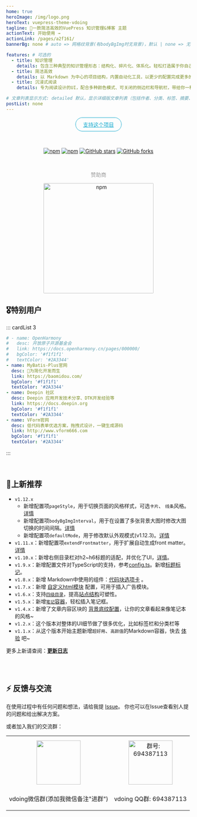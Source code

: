 ```yaml
---
home: true
heroImage: /img/logo.png
heroText: vuepress-theme-vdoing
tagline: 🚀一款简洁高效的VuePress 知识管理&博客 主题
actionText: 开始使用 →
actionLink: /pages/a2f161/
bannerBg: none # auto => 网格纹背景(有bodyBgImg时无背景)，默认 | none => 无 | '大图地址' | background: 自定义背景样式       提示：如发现文本颜色不适应你的背景时可以到palette.styl修改$bannerTextColor变量

features: # 可选的
  - title: 知识管理
    details: 包含三种典型的知识管理形态：结构化、碎片化、体系化。轻松打造属于你自己的知识管理平台
  - title: 简洁高效
    details: 以 Markdown 为中心的项目结构，内置自动化工具，以更少的配置完成更多的事。配合多维索引快速定位每个知识点
  - title: 沉浸式阅读
    details: 专为阅读设计的UI，配合多种颜色模式、可关闭的侧边栏和导航栏，带给你一种沉浸式阅读体验

# 文章列表显示方式: detailed 默认，显示详细版文章列表（包括作者、分类、标签、摘要、分页等）| simple => 显示简约版文章列表（仅标题和日期）| none 不显示文章列表
postList: none
---
```

<p align="center">
  <a class="become-sponsor" href="/pages/1b12ed/">支持这个项目</a>
</p>

<style>
.become-sponsor {
  padding: 8px 20px;
  display: inline-block;
  color: #11a8cd;
  border-radius: 30px;
  box-sizing: border-box;
  border: 1px solid #11a8cd;
}
</style>

<br/>
<p align="center">
  <a href="https://www.npmjs.com/package/vuepress-theme-vdoing" target="_blank"><img src="https://img.shields.io/npm/v/vuepress-theme-vdoing" alt="npm" class="no-zoom"></a>
  <a href="https://www.npmjs.com/package/vuepress-theme-vdoing" target="_blank"><img src="https://img.shields.io/npm/dt/vuepress-theme-vdoing" alt="npm" class="no-zoom"></a>
  <a href="https://github.com/xugaoyi/vuepress-theme-vdoing" target="_blank"><img src='https://img.shields.io/github/stars/xugaoyi/vuepress-theme-vdoing' alt='GitHub stars' class="no-zoom"></a>
  <a href="https://github.com/xugaoyi/vuepress-theme-vdoing" target="_blank"><img src='https://img.shields.io/github/forks/xugaoyi/vuepress-theme-vdoing' alt='GitHub forks' class="no-zoom"></a>
</p>

<br/>
<p align="center" style="color: #999;">
  赞助商
</p>
<p align="center">
  <a href="http://apifox.cn/a103xugaoyi" target="_blank"><img src="https://cdn.staticaly.com/gh/xugaoyi/blog-gitalk-comment@master/img/431669861564_.2470ykdcpbds.jpg" alt="npm" class="no-zoom" style="width: 300px;border-radius: 2px;"></a>
</p>

## 🎖特别用户
::: cardList 3
```yaml
# - name: OpenHarmony
#   desc: 开放原子开源基金会
#   link: https://docs.openharmony.cn/pages/000000/
#   bgColor: '#f1f1f1'
#   textColor: '#2A3344'
- name: MyBatis-Plus官网
  desc: 🚀为简化开发而生
  link: https://baomidou.com/
  bgColor: '#f1f1f1'
  textColor: '#2A3344'
- name: Deepin 社区
  desc: Deepin 应用开发技术分享、DTK开发经验等
  link: https://docs.deepin.org
  bgColor: '#f1f1f1'
  textColor: '#2A3344'
- name: VForm官网
  desc: 低代码表单优选方案，拖拽式设计，一键生成源码
  link: http://www.vform666.com
  bgColor: '#f1f1f1'
  textColor: '#2A3344'
```
:::

<br/>

## 🎉上新推荐
* `v1.12.x`
  - 新增配置项`pageStyle`，用于切换页面的风格样式，可选`卡片`、 `线条`风格。[详情](/pages/a20ce8/#pagestyle)
  - 新增配置项`bodyBgImgInterval`，用于在设置了多张背景大图时修改大图切换的时间间隔。[详情](/pages/a20ce8/#bodybgimginterval)
  - 新增配置项`defaultMode`，用于修改默认外观模式(v1.12.3)。[详情](/pages/a20ce8/#defaultmode)
* `v1.11.x`：新增配置项`extendFrontmatter`，用于扩展自动生成front matter。[详情](/pages/a20ce8/#extendfrontmatter)
* `v1.10.x`：新增右侧目录栏对h2~h6标题的适配，并优化了UI，[详情](/pages/8dfab5/)。
* `v1.9.x`：新增配置文件对TypeScript的支持，参考[config.ts](https://github.com/xugaoyi/vuepress-theme-vdoing/blob/master/docs/.vuepress/config.ts)。新增[标题标记](/pages/3216b0/#titletag)。
* `v1.8.x`：新增 Markdown中使用的组件：[代码块选项卡](/pages/197691/#代码块选项卡) 。
* `v1.7.x`：新增 [自定义html模块](/pages/a20ce8/#自定义html模块) 配置，可用于插入广告模块。
* `v1.6.x`：支持[`四级目录`](/pages/33d574/#级别说明)，提高[站点结构](/pages/33d574/#级别说明)可塑性。
* `v1.5.x`：新增[`笔记`容器](/pages/d0d7eb/)，轻松插入笔记框。
* `v1.4.x`：新增了文章内容区块的 [背景底纹配置](/pages/a20ce8/#文章内容块的背景底纹)，让你的文章看起来像笔记本的风格~
* `v1.2.x`：这个版本对整体的UI细节做了很多优化，比如标签栏和分类栏等
* `v1.1.x`：从这个版本开始主题新增`超好用`、`高颜值`的Markdown容器，快去 [体验](/pages/d0d7eb/) 吧~

更多上新请查阅：[**更新日志**](https://github.com/xugaoyi/vuepress-theme-vdoing/releases)

<br/>

<!-- ## ⚡️未来...

::: tip
期待 [VuePress v2.0](https://github.com/vuepress/vuepress-next) 以及 [VitePress](https://github.com/vuejs/vitepress) 的正式发布...

届时，VuePress 1.x 编译慢的缺点将得到极大的改善。我将会视情况把主题升级至 VuePress v2.0 或 VitePress。还希望大家多多 [:sparkling_heart:支持](/pages/1b12ed/) 哟，持续关注吧~
::: -->

<br/>

<!-- ## 💎 公众号
`有趣研究社`是本人对各种有趣的、好玩的、沙雕的创意和想法以在线小网站或者文章的形式表达出来，比如：
- [小霸王游戏机](https://game.xugaoyi.com)
- [爱国头像生成器](https://avatar.xugaoyi.com/)
- [到账语音生成器](https://zfb.xugaoyi.com/)

还有更多好玩的等你去探索吧~

::: center
<img src="https://fastly.jsdelivr.net/gh/xugaoyi/image_store@master/blog/qrcode.zdqv9mlfc0g.jpg"  style="width:190px;" />
:::

<br/> -->

## ⚡ 反馈与交流

在使用过程中有任何问题和想法，请给我提 [Issue](https://github.com/xugaoyi/vuepress-theme-vdoing/issues)。
你也可以在Issue查看别人提的问题和给出解决方案。

或者加入我们的交流群：

<table>
  <tbody>
    <tr>
      <td align="center" valign="middle">
        <img src="https://cdn.staticaly.com/gh/xugaoyi/blog-gitalk-comment@master/img/0.4pp7r95mdai0.jpeg" class="no-zoom" style="width:120px;margin: 10px;">
        <p>vdoing微信群(添加我微信备注"进群")</p>
      </td>
      <td align="center" valign="middle">
        <img :src="$withBase('/img/qrcode/qqq.webp')" alt="群号: 694387113" class="no-zoom" style="width:120px;margin: 10px;">
        <p>vdoing QQ群: 694387113</p>
      </td>
    </tr>
  </tbody>
</table>


<!-- AD -->
<div class="wwads-cn wwads-horizontal page-wwads" data-id="136"></div>
<style>
  .page-wwads{
    width:100%!important;
    min-height: 0;
    margin: 0;
  }
  .page-wwads .wwads-img img{
    width:80px!important;
  }
  .page-wwads .wwads-poweredby{
    width: 40px;
    position: absolute;
    right: 25px;
    bottom: 3px;
  }
  .wwads-content .wwads-text, .page-wwads .wwads-text{
    height: 100%;
    padding-top: 5px;
    display: block;
  }
</style>
